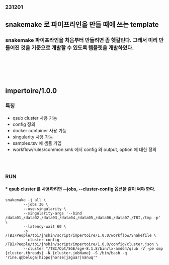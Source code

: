 ### 231201
## snakemake 로 파이프라인을 만들 때에 쓰는 template
### snakemake 파이프라인을 처음부터 만들려면 좀 헷갈린다. 그래서 미리 만들어진 것을 기준으로 개발할 수 있도록 템플릿을 개발하였다.
### <br/><br/><br/>

## impertoire/1.0.0
### 특징
- qsub cluster 사용 가능
- config 정의
- docker container 사용 가능
- singularity 사용 가능
- samples.tsv 에 샘플 기입
- workflow/rules/common.smk 에서 config 와 output, option 에 대한 정의
### <br/>

### RUN
#### * qsub cluster 를 사용하려면 --jobs, --cluster-config 옵션을 같이 써야 한다.
```
snakemake -j all \
        --jobs 30 \
        --use-singularity \
        --singularity-args '--bind /data01,/data02,/data03,/data04,/data05,/data06,/data07,/TBI,/tmp -p' \
        --latency-wait 60 \
        -s /TBI/People/tbi/jhshin/script/impertoire/1.0.0/workflow/Snakefile \
        --cluster-config /TBI/People/tbi/jhshin/script/impertoire/1.0.0/config/cluster.json \
        --cluster "/TBI/Opt/SGE/sge-8.1.8/bin/lx-amd64/qsub -V -pe smp {cluster.threads} -N {cluster.jobName} -S /bin/bash -q 'rine.q@beluga|hippo|horse|jaguar|nanuq'"
```
### <br/><br/><br/>

